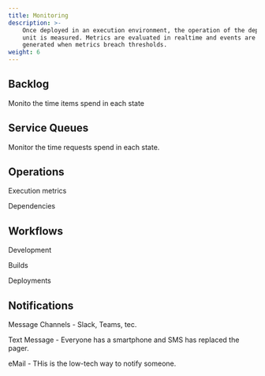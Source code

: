 ```yaml
---
title: Monitoring
description: >-
    Once deployed in an execution environment, the operation of the deployment 
    unit is measured. Metrics are evaluated in realtime and events are 
    generated when metrics breach thresholds.
weight: 6
---
```



## Backlog

Monito the time items spend in each state

## Service Queues
Monitor the time requests spend in each state.

## Operations
Execution metrics

Dependencies

## Workflows

Development

Builds

Deployments

## Notifications

Message Channels - Slack, Teams, tec.

Text Message - Everyone has a smartphone and SMS has replaced the pager.

eMail - THis is the low-tech way to notify someone. 

